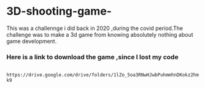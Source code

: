 # 3D-shooting-game-
This was a challennge i did back in 2020 ,during the covid period.The challenge was to make a 3d game from knowing absolutely nothing about game development.
<br>
<h3>Here is a link to download the game ,since I lost my code</h3>
<code>
https://drive.google.com/drive/folders/1lZo_5oa3RNwHJwbPuhmmhnDKokz2hmk9
</code>
